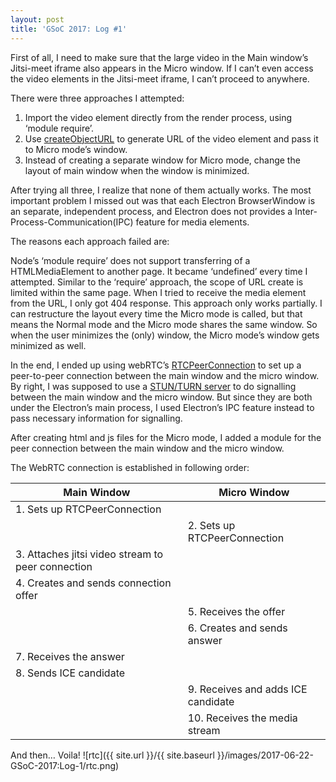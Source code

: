 ```yaml
---
layout: post
title: 'GSoC 2017: Log #1'
---
```


First of all, I need to make sure that the large video in the Main window’s Jitsi-meet iframe also appears in the Micro window. If I can’t even access the video elements in the Jitsi-meet iframe, I can’t proceed to anywhere.

There were three approaches I attempted:

1. Import the video element directly from the render process, using ‘module require’.
2. Use [createObjectURL](https://developer.mozilla.org/en-US/docs/Web/API/URL/createObjectURL) to generate URL of the video element and pass it to Micro mode’s window.
3. Instead of creating a separate window for Micro mode, change the layout of main window when the window is minimized.

After trying all three, I realize that none of them actually works. The most important problem I missed out was that each Electron BrowserWindow is an separate, independent process, and Electron does not provides a Inter-Process-Communication(IPC) feature for media elements.

The reasons each approach failed are:

Node’s ‘module require’ does not support transferring of a HTMLMediaElement to another page. It became ‘undefined’ every time I attempted.
Similar to the ‘require’ approach, the scope of URL create is limited within the same page. When I tried to receive the media element from the URL, I only got 404 response.
This approach only works partially. I can restructure the layout every time the Micro mode is called, but that means the Normal mode and the Micro mode shares the same window. So when the user minimizes the (only) window, the Micro mode’s window gets minimized as well.


In the end, I ended up using webRTC’s [RTCPeerConnection](https://developer.mozilla.org/en-US/docs/Web/API/RTCPeerConnection) to set up a peer-to-peer connection between the main window and the micro window. By right, I was supposed to use a [STUN/TURN server](https://en.wikipedia.org/wiki/STUN) to do signalling between the main window and the micro window. But since they are both under the Electron’s main process, I used Electron’s IPC feature instead to pass necessary information for signalling.

After creating html and js files for the Micro mode, I added a module for the peer connection between the main window and the micro window.

The WebRTC connection is established in following order:

<table>
  <thead>
    <tr>
      <th>Main Window</th>
      <th>Micro Window</th>
    </tr>
  </thead>
  <tbody>
    <tr>
      <td>1. Sets up RTCPeerConnection</td>
      <td></td>
    </tr>
    <tr>
      <td></td>
      <td>2. Sets up RTCPeerConnection</td>
    </tr>
    <tr>
      <td>3. Attaches jitsi video stream to peer connection</td>
      <td></td>
    </tr>
    <tr>
      <td>4. Creates and sends connection offer</td>
      <td></td>
    </tr>
    <tr>
      <td></td>
      <td>5. Receives the offer</td>
    </tr>
    <tr>
      <td></td>
      <td>6. Creates and sends answer</td>
    </tr>
    <tr>
      <td>7. Receives the answer</td>
      <td></td>
    </tr>
    <tr>
      <td>8. Sends ICE candidate</td>
      <td></td>
    </tr>
    <tr>
      <td></td>
      <td>9. Receives and adds ICE candidate</td>
    </tr>
    <tr>
      <td></td>
      <td>10. Receives the media stream</td>
    </tr>
  </tbody>
</table>

And then… Voila!
![rtc]({{ site.url }}/{{ site.baseurl }}/images/2017-06-22-GSoC-2017:Log-1/rtc.png)
